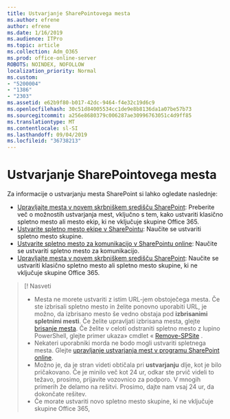 ```yaml
---
title: Ustvarjanje SharePointovega mesta
ms.author: efrene
author: efrene
ms.date: 1/16/2019
ms.audience: ITPro
ms.topic: article
ms.collection: Adm_O365
ms.prod: office-online-server
ROBOTS: NOINDEX, NOFOLLOW
localization_priority: Normal
ms.custom:
- "5200004"
- "1386"
- "2303"
ms.assetid: e62b9f80-b017-42dc-9464-f4e32c19d6c9
ms.openlocfilehash: 30c51d84005534cc1de9e8b8136da1a07be57b73
ms.sourcegitcommit: a256e8680379c006287ae30996763051c4d9ff85
ms.translationtype: MT
ms.contentlocale: sl-SI
ms.lasthandoff: 09/04/2019
ms.locfileid: "36738213"
---
```

# <a name="create-a-sharepoint-site"></a>Ustvarjanje SharePointovega mesta

Za informacije o ustvarjanju mesta SharePoint si lahko ogledate naslednje:
- [Upravljajte mesta v novem skrbniškem središču SharePoint](https://docs.microsoft.com/sharepoint/manage-site-creation): Preberite več o možnostih ustvarjanja mest, vključno s tem, kako ustvariti klasično spletno mesto ali mesto ekip, ki ne vključuje skupine Office 365.
- [Ustvarite spletno mesto ekipe v SharePointu](https://support.office.com/article/create-a-team-site-in-sharepoint-ef10c1e7-15f3-42a3-98aa-b5972711777d): Naučite se ustvariti spletno mesto skupine.
- [Ustvarite spletno mesto za komunikacijo v SharePointu online](https://support.office.com/article/7fb44b20-a72f-4d2c-9173-fc8f59ba50eb): Naučite se ustvariti spletno mesto za komunikacijo.
- [Upravljajte mesta v novem skrbniškem središču SharePoint](https://docs.microsoft.com/sharepoint/manage-sites-in-new-admin-center#create-a-site): Naučite se ustvariti klasično spletno mesto ali spletno mesto skupine, ki ne vključuje skupine Office 365.


  
> [! Nasveti
> - Mesta ne morete ustvariti z istim URL-jem obstoječega mesta. Če ste izbrisali spletno mesto in želite ponovno uporabiti URL, je možno, da izbrisano mesto še vedno obstaja pod **izbrisanimi spletnimi mesti**. Če želite upravljati izbrisana mesta, glejte [brisanje mesta](https://docs.microsoft.com/sharepoint/manage-sites-in-new-admin-center#delete-a-site). Če želite v celoti odstraniti spletno mesto z lupino PowerShell, glejte primer ukaza» cmdlet « [Remove-SPSite](https://docs.microsoft.com/sharepoint/manage-sites-in-new-admin-center#delete-a-site) .
> - Nekateri uporabniki morda ne bodo mogli ustvariti spletnega mesta. Glejte [upravljanje ustvarjanja mest v programu SharePoint online](https://docs.microsoft.com/sharepoint/manage-site-creation).
> - Možno je, da je stran videti obtičala pri **ustvarjanju** dlje, kot je bilo pričakovano. Če je minilo več kot 24 ur, odkar ste prvič videli to težavo, prosimo, prijavite vozovnico za podporo. V mnogih primerih že delamo na rešitvi. Prosimo, dajte nam vsaj 24 ur, da dokončate rešitev.
> - Če morate ustvariti novo spletno mesto skupine, ki ne vključuje skupine Office 365, 


